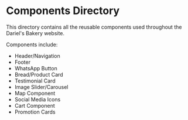 # Components Directory

This directory contains all the reusable components used throughout the Dariel's Bakery website.

Components include:
- Header/Navigation
- Footer
- WhatsApp Button
- Bread/Product Card
- Testimonial Card
- Image Slider/Carousel
- Map Component
- Social Media Icons
- Cart Component
- Promotion Cards